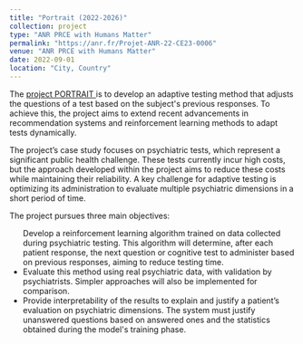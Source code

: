```yaml
---
title: "Portrait (2022-2026)"
collection: project
type: "ANR PRCE with Humans Matter"
permalink: "https://anr.fr/Projet-ANR-22-CE23-0006"
venue: "ANR PRCE with Humans Matter"
date: 2022-09-01
location: "City, Country"
---
```


<p>The <a href="https://anr.fr/Projet-ANR-22-CE23-0006"> project PORTRAIT </a> is to develop an adaptive testing method that adjusts the questions of a test based on the subject's previous responses. To achieve this, the project aims to extend recent advancements in recommendation systems and reinforcement learning methods to adapt tests dynamically.</p>

<p>The project’s case study focuses on psychiatric tests, which represent a significant public health challenge. These tests currently incur high costs, but the approach developed within the project aims to reduce these costs while maintaining their reliability. A key challenge for adaptive testing is optimizing its administration to evaluate multiple psychiatric dimensions in a short period of time.</p>

The project pursues three main objectives:
<ul>
  <il> Develop a reinforcement learning algorithm trained on data collected during psychiatric testing. This algorithm will determine, after each patient response, the next question or cognitive test to administer based on previous responses, aiming to reduce testing time.</il>

<li> Evaluate this method using real psychiatric data, with validation by psychiatrists. Simpler approaches will also be implemented for comparison.</li>

<li> Provide interpretability of the results to explain and justify a patient’s evaluation on psychiatric dimensions. The system must justify unanswered questions based on answered ones and the statistics obtained during the model's training phase.</li>
</ul>



